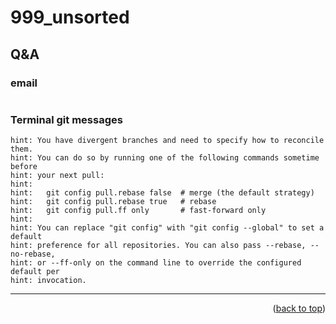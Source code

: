 <a name="topage"></a>

# 999_unsorted

## Q&A


### email
```
```


### Terminal git messages

```
hint: You have divergent branches and need to specify how to reconcile them.
hint: You can do so by running one of the following commands sometime before
hint: your next pull:
hint: 
hint:   git config pull.rebase false  # merge (the default strategy)
hint:   git config pull.rebase true   # rebase
hint:   git config pull.ff only       # fast-forward only
hint: 
hint: You can replace "git config" with "git config --global" to set a default
hint: preference for all repositories. You can also pass --rebase, --no-rebase,
hint: or --ff-only on the command line to override the configured default per
hint: invocation.
```



-----

<p align="right">(<a href="#topage">back to top</a>)</p>
<br/>
<br/>
